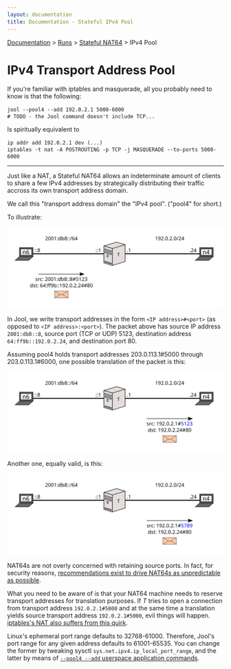 ```yaml
---
layout: documentation
title: Documentation - Stateful IPv4 Pool
---
```


[Documentation](doc-index.html) > [Runs](doc-index.html#runs) > [Stateful NAT64](mod-run-stateful.html) > IPv4 Pool

# IPv4 Transport Address Pool

If you're familiar with iptables and masquerade, all you probably need to know is that the following:

	jool --pool4 --add 192.0.2.1 5000-6000
	# TODO - the Jool command doesn't include TCP...

Is spiritually equivalent to

	ip addr add 192.0.2.1 dev (...)
	iptables -t nat -A POSTROUTING -p TCP -j MASQUERADE --to-ports 5000-6000

-----------------------------

Just like a NAT, a Stateful NAT64 allows an indeterminate amount of clients to share a few IPv4 addresses by strategically distributing their traffic accross its own transport address domain.

We call this "transport address domain" the "IPv4 pool". ("pool4" for short.)

To illustrate:

![TODO](images/flow/pool4-simple1.svg)

In Jool, we write transport addresses in the form `<IP address>#<port>` (as opposed to `<IP address>:<port>`). The packet above has source IP address `2001:db8::8`, source port (TCP or UDP) 5123, destination address `64:ff9b::192.0.2.24`, and destination port 80.

Assuming pool4 holds transport addresses 203.0.113.1#5000 through 203.0.113.1#6000, one possible translation of the packet is this:

![TODO](images/flow/pool4-simple2.svg)

Another one, equally valid, is this:

![TODO](images/flow/pool4-simple3.svg)

NAT64s are not overly concerned with retaining source ports. In fact, for security reasons, [recommendations exist to drive NAT64s as unpredictable as possible](https://tools.ietf.org/html/draft-ietf-sunset4-nat64-port-allocation-01).

What you need to be aware of is that your NAT64 machine needs to reserve transport addresses for translation purposes. If _T_ tries to open a connection from transport address `192.0.2.1#5000` and at the same time a translation yields source transport address `192.0.2.1#5000`, evil things will happen. [iptables's NAT also suffers from this quirk](https://github.com/NICMx/NAT64/wiki/issue67:-Linux's-MASQUERADING-does-not-care-about-the-source-natting-overriding-existing-connections.).

Linux's ephemeral port range defaults to 32768-61000. Therefore, Jool's port range for any given address defaults to 61001-65535. You can change the former by tweaking sysctl `sys.net.ipv4.ip_local_port_range`, and the latter by means of [`--pool4 --add` userspace application commands](usr-flags-pool4.html).


